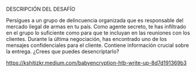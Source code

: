 
DESCRIPCIÓN DEL DESAFÍO

Persigues a un grupo de delincuencia organizada que es responsable del mercado ilegal de armas en tu país. Como agente secreto, te has infiltrado en el grupo lo suficiente como para que te incluyan en las reuniones con los clientes. Durante la última negociación, has encontrado uno de los mensajes confidenciales para el cliente. Contiene información crucial sobre la entrega. ¿Crees que puedes desencriptarlo?

https://kshitizkr.medium.com/babyencryption-htb-write-up-8d7d191369b3

